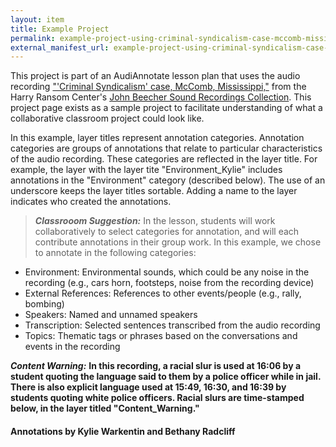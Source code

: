```yaml
---
layout: item
title: Example Project
permalink: example-project-using-criminal-syndicalism-case-mccomb-mississippi-from-the-john-beecher-collection-at-the-harry-ransom-center/
external_manifest_url: example-project-using-criminal-syndicalism-case-mccomb-mississippi-from-the-john-beecher-collection-at-the-harry-ransom-center
---
```

<!-- Add an essay or interpretive material below this line,
using HTML or markdown.  Do not modify this file above this line -->

This project is part of an AudiAnnotate lesson plan that uses the audio recording ["'Criminal Syndicalism' case, McComb, Mississippi,"](https://hrc.contentdm.oclc.org/digital/collection/p15878coll1/id/37/rec/1) from the Harry Ransom Center's [John Beecher Sound Recordings Collection](https://hrc.contentdm.oclc.org/digital/collection/p15878coll1). This project page exists as a sample project to facilitate understanding of what a collaborative classroom project could look like. 

In this example, layer titles represent annotation categories. Annotation categories are groups of annotations that relate to particular characteristics of the audio recording. These categories are reflected in the layer title. For example, the layer with the layer tite "Environment_Kylie" includes annotations in the "Environment" category (described below). The use of an underscore keeps the layer titles sortable. Adding a name to the layer indicates who created the annotations.

> **_Classrooom Suggestion:_**
 In the lesson, students will work collaboratively to select categories for annotation, and will each contribute annotations in their group work. In this example, we chose to annotate in the following categories: 
 - Environment: Environmental sounds, which could be any noise in the recording (e.g., cars horn, footsteps, noise from the recording device)
 - External References: References to other events/people (e.g., rally, bombing)
 - Speakers: Named and unnamed speakers
 - Transcription: Selected sentences transcribed from the audio recording
 - Topics: Thematic tags or phrases based on the conversations and events in the recording

***Content Warning:*** **In this recording, a racial slur is used at 16:06 by a student quoting the language said to them by a police officer while in jail. There is also explicit language used at 15:49, 16:30, and 16:39 by students quoting white police officers. Racial slurs are time-stamped below, in the layer titled "Content_Warning."**

#### Annotations by Kylie Warkentin and Bethany Radcliff

